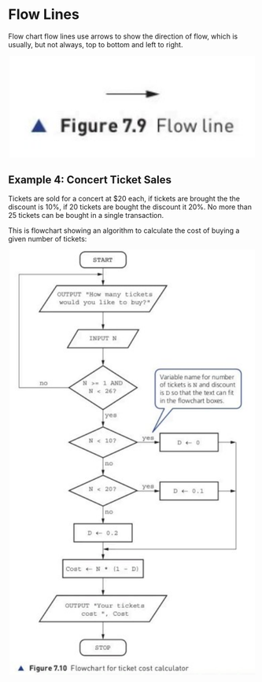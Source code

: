 # Flow Lines

Flow chart flow lines use arrows to show the direction of flow, which is usually, but not always, top to bottom and left to right.

<div align="center">
  <img src="https://github.com/DeniCastro/CompSciAEA/blob/ProgramDevelopmentCycle/FIgure%207.9%20Flow%20Line.jpg?raw=true" alt="Figure 7.4 Figure 7.4 Flowchart for check time sub-system" width="500"> 
</div> 
  
## Example 4: Concert Ticket Sales

Tickets are sold for a concert at $20 each, if tickets are brought the the discount is 10%, if 20 tickets are bought the discount it 20%. No more than 25 tickets can be bought in a single transaction.  

This is flowchart showing an algorithm to calculate the cost of buying a given number of tickets:

  <div align="center">
  <img src="https://github.com/DeniCastro/CompSciAEA/blob/ProgramDevelopmentCycle/Figure%207.10%20Flowchart%20for%20ticket%20cost%20calculator.jpg?raw=true" alt="Figure 7.4 Figure 7.4 Flowchart for check time sub-system" width="500"> 
</div> 
